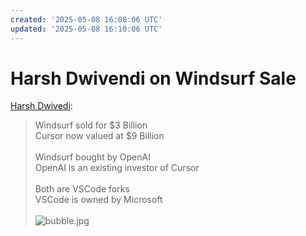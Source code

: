 ```yaml
---
created: '2025-05-08 16:08:06 UTC'
updated: '2025-05-08 16:10:06 UTC'
---
```


# Harsh Dwivendi on Windsurf Sale

[Harsh Dwivedi](https://x.com/harsh_dwivedi7/status/1920148218412675511):

> Windsurf sold for \$3 Billion<br>
> Cursor now valued at \$9 Billion<br>
> <br>
> Windsurf bought by OpenAI<br>
> OpenAI is an existing investor of Cursor<br>
> <br>
> Both are VSCode forks<br>
> VSCode is owned by Microsoft<br>
> <br>
> ![bubble.jpg](/files/fa4152cdee3cdca0)

